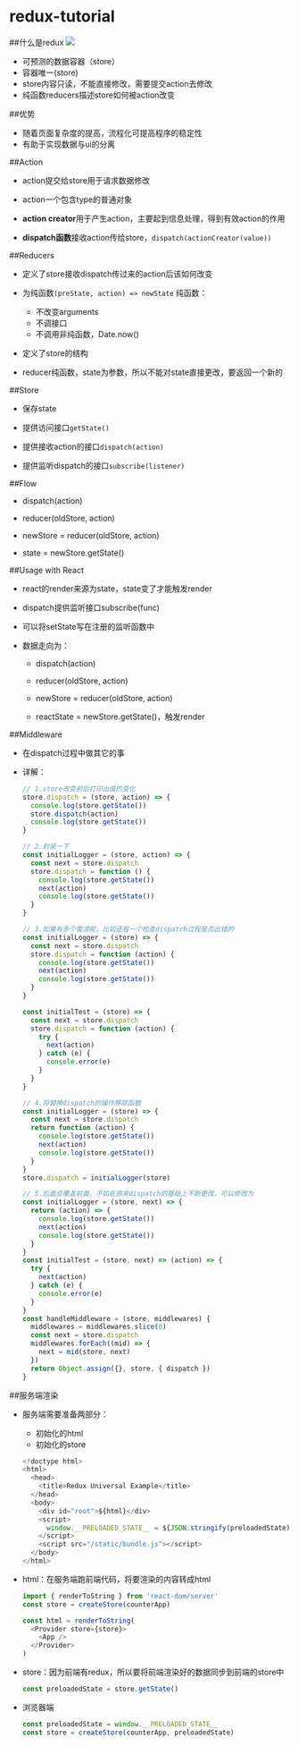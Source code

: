 # redux-tutorial

##什么是redux
![](http://www.ruanyifeng.com/blogimg/asset/2016/bg2016091802.jpg)

- 可预测的数据容器（store）
- 容器唯一(store)
- store内容只读，不能直接修改，需要提交action去修改
- 纯函数reducers描述store如何被action改变

##优势

- 随着页面复杂度的提高，流程化可提高程序的稳定性
- 有助于实现数据与ui的分离

##Action

- action提交给store用于请求数据修改

- action一个包含type的普通对象

- **action creator**用于产生action，主要起到信息处理，得到有效action的作用

- **dispatch函数**接收action传给store，`dispatch(actionCreator(value))`

##Reducers

- 定义了store接收dispatch传过来的action后该如何改变

- 为纯函数`(preState, action) => newState`
  纯函数：
  - 不改变arguments
  - 不调接口
  - 不调用非纯函数，Date.now()

- 定义了store的结构

- reducer纯函数，state为参数，所以不能对state直接更改，要返回一个新的

##Store

- 保存state

- 提供访问接口`getState()`

- 提供接收action的接口`dispatch(action)`

- 提供监听dispatch的接口`subscribe(listener)`

##Flow

- dispatch(action)

- reducer(oldStore, action)

- newStore = reducer(oldStore, action)

- state = newStore.getState()

##Usage with React

- react的render来源为state，state变了才能触发render

- dispatch提供监听接口subscribe(func)

- 可以将setState写在注册的监听函数中

- 数据走向为：
  
  - dispatch(action)

  - reducer(oldStore, action)

  - newStore = reducer(oldStore, action)

  - reactState = newStore.getState()，触发render

##Middleware

- 在dispatch过程中做其它的事

- 详解：
  
  ```js
  // 1.store改变前后打印出值的变化
  store.dispatch = (store, action) => {
    console.log(store.getState())
    store.dispatch(action)
    console.log(store.getState())
  }

  // 2.封装一下
  const initialLogger = (store, action) => {
    const next = store.dispatch
    store.dispatch = function () {
      console.log(store.getState())
      next(action)
      console.log(store.getState())
    }
  }

  // 3.如果有多个需求呢，比如还有一个检查dispatch过程是否出错的
  const initialLogger = (store) => {
    const next = store.dispatch
    store.dispatch = function (action) {
      console.log(store.getState())
      next(action)
      console.log(store.getState())
    }
  }

  const initialTest = (store) => {
    const next = store.dispatch
    store.dispatch = function (action) {
      try {
        next(action)
      } catch (e) {
        console.error(e)
      }
    }
  }

  // 4.将替换dispatch的操作移除函数
  const initialLogger = (store) => {
    const next = store.dispatch
    return function (action) {
      console.log(store.getState())
      next(action)
      console.log(store.getState())
    }
  }
  store.dispatch = initialLogger(store)

  // 5.后面会覆盖前面，不如在原来dispatch的基础上不断更改，可以修改为
  const initialLogger = (store, next) => {
    return (action) => {
      console.log(store.getState())
      next(action)
      console.log(store.getState())
    }
  }
  const initialTest = (store, next) => (action) => {
    try {
      next(action)
    } catch (e) {
      console.error(e)
    }
  }
  const handleMiddleware = (store, middlewares) {
    middlewares = middlewares.slice(0)
    const next = store.dispatch
    middlewares.forEach((mid) => {
      next = mid(store, next)
    })
    return Object.assign({}, store, { dispatch })
  }
  ```

##服务端渲染

- 服务端需要准备两部分：
  - 初始化的html
  - 初始化的store

  ```js
  <!doctype html>
  <html>
    <head>
      <title>Redux Universal Example</title>
    </head>
    <body>
      <div id="root">${html}</div>
      <script>
        window.__PRELOADED_STATE__ = ${JSON.stringify(preloadedState)}
      </script>
      <script src="/static/bundle.js"></script>
    </body>
  </html>
  ```

- html：在服务端跑前端代码，将要渲染的内容转成html

  ```js
  import { renderToString } from 'react-dom/server'
  const store = createStore(counterApp)

  const html = renderToString(
    <Provider store={store}>
      <App />
    </Provider>
  )
  ```

- store：因为前端有redux，所以要将前端渲染好的数据同步到前端的store中

  ```js
  const preloadedState = store.getState()
  ```

- 浏览器端

  ```js
  const preloadedState = window.__PRELOADED_STATE__
  const store = createStore(counterApp, preloadedState)
  ```